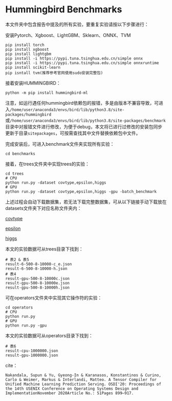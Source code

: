 # Hummingbird Benchmarks 

本文件夹中包含报告中提及的所有实验，要重复实验请按以下步骤进行：

安装Pytorch、Xgboost、LightGBM、Sklearn、ONNX、TVM

```
pip install torch
pip install xgboost
pip install lightgbm
pip install -i https://pypi.tuna.tsinghua.edu.cn/simple onnx
pip install -i https://pypi.tuna.tsinghua.edu.cn/simple onnxruntime
pip install scikit-learn
pip isntall tvm(推荐参考官网使用sudo安装完整包)
```
接着安装HUMMINGBIRD：
```
python -m pip install hummingbird-ml
```

注意，如运行遇任何hummingbird依赖包的报错，多是由版本不兼容导致，可进入`/home/user/anaconda3/envs/bird/lib/python3.8/site-packages/hummingbird`或`/home/user/anaconda3/envs/bird/lib/python3.8/site-packages/benchmark`目录中对报错文件进行修改，为便于debug，本文将已进行过修改的安装包同步更新于目录`sitepackages`，可按需查找其中文件替换依赖包中文件。

完成安装后，可进入benchmark文件夹实现所有实验：
```
cd benchmarks
```

接着，在trees文件夹中实现trees的实验：
```
cd trees
# CPU
python run.py -dataset covtype,epsilon,higgs
# GPU
python run.py -dataset covtype,epsilon,higgs -gpu -batch_benchmark
```
上述过程会自动下载数据集，若无法下载完整数据集，可从以下链接手动下载放在datasets文件夹下对应名称文件夹内：

[covtype](https://archive.ics.uci.edu/ml/datasets/covertype)

[epsilon](https://www.csie.ntu.edu.tw/~cjlin/libsvmtools/datasets/binary.html)

[higgs](https://archive.ics.uci.edu/ml/datasets/HIGGS)

本文的实验数据可从trees目录下找到：
```
# 表2 & 表5
result-6-500-8-10000-c_e.json
result-6-500-8-10000-h.json
# 表4
result-gpu-500-8-10000c.json
result-gpu-500-8-10000e.json
result-gpu-500-8-10000h.json
```

可在operators文件夹中实现其它操作符的实验：
```
cd operators
# CPU
python run.py 
# GPU
python run.py -gpu 
```
本文的实验数据可从operators目录下找到：
```
# 表6
result-cpu-1000000.json
result-gpu-1000000.json
```
cite：
```
Nakandala, Supun & Yu, Gyeong-In & Karanasos, Konstantinos & Curino, Carlo & Weimer, Markus & Interlandi, Matteo. A Tensor Compiler for Unified Machine Learning Prediction Serving. OSDI'20: Proceedings of the 14th USENIX Conference on Operating Systems Design and ImplementationNovember 2020Article No.: 51Pages 899–917.
```


